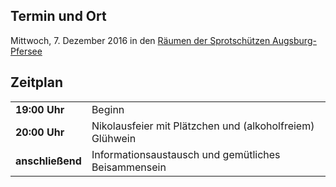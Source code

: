 ## Termin und Ort
Mittwoch, 7. Dezember 2016 in den [Räumen der Sprotschützen Augsburg-Pfersee](/Treffen/Treffpunkt/)

## Zeitplan
|||
|-|-|
|__19:00 Uhr__|Beginn|
|__20:00 Uhr__|Nikolausfeier mit Plätzchen und (alkoholfreiem) Glühwein|
|__anschließend__|Informationsaustausch und gemütliches Beisammensein|
